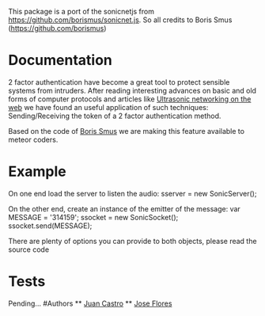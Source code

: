 This package is a port of the sonicnetjs from https://github.com/borismus/sonicnet.js.
So all credits to Boris Smus (https://github.com/borismus)

# Documentation
  2 factor authentication have become a great tool to protect sensible systems from intruders. After reading interesting advances on basic and old forms of computer protocols and articles like <a href="http://smus.com/ultrasonic-networking/">Ultrasonic networking on the web</a> we have found an useful application of such techniques: Sending/Receiving the token of a 2 factor authentication method.

  Based on the code of <a href="https://github.com/borismus">Boris Smus</a> we are making this feature available to meteor coders.

# Example
  On one end load the server to listen the audio:
  sserver = new SonicServer();

  On the other end, create an instance of the emitter of the message:
  var MESSAGE = '314159';
  ssocket = new SonicSocket();
  ssocket.send(MESSAGE);

  There are plenty of options you can provide to both objects, please read the source code
# Tests
  Pending...
#Authors
  ** <a href="https://github.com/jcastro666">Juan Castro</a>
  ** <a href="https://github.com/jose-flores">Jose Flores</a>
